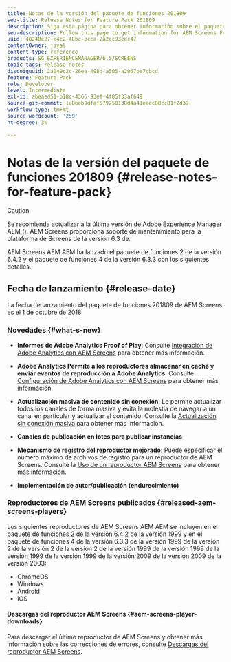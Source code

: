 ```yaml
---
title: Notas de la versión del paquete de funciones 201809
seo-title: Release Notes for Feature Pack 201809
description: Siga esta página para obtener información sobre el paquete de funciones de AEM Screens 201809 lanzado el 1 de octubre de 2018.
seo-description: Follow this page to get information for AEM Screens Feature Pack 201809 released on October 01, 2018.
uuid: 48240e27-e4c2-48bc-bcca-2a2ec93edc47
contentOwner: jsyal
content-type: reference
products: SG_EXPERIENCEMANAGER/6.5/SCREENS
topic-tags: release-notes
discoiquuid: 2a049c2c-26ee-498d-a505-a2967be7cbcd
feature: Feature Pack
role: Developer
level: Intermediate
exl-id: abeaed51-b18c-4366-93ef-4f05f33af649
source-git-commit: 1e8beb9dfaf579250138d4a41eeec88cc81f2d39
workflow-type: tm+mt
source-wordcount: '259'
ht-degree: 3%

---
```


# Notas de la versión del paquete de funciones 201809 {#release-notes-for-feature-pack}

>[!CAUTION]
>
>Se recomienda actualizar a la última versión de Adobe Experience Manager AEM (). AEM Screens proporciona soporte de mantenimiento para la plataforma de Screens de la versión 6.3 de.

AEM Screens AEM AEM ha lanzado el paquete de funciones 2 de la versión 6.4.2 y el paquete de funciones 4 de la versión 6.3.3 con los siguientes detalles.

## Fecha de lanzamiento {#release-date}

La fecha de lanzamiento del paquete de funciones 201809 de AEM Screens es el 1 de octubre de 2018.

### Novedades {#what-s-new}

* **Informes de Adobe Analytics Proof of Play**: Consulte [Integración de Adobe Analytics con AEM Screens](adobe-analytics-integration-aem-screens.md) para obtener más información.

* **Adobe Analytics Permite a los reproductores almacenar en caché y enviar eventos de reproducción a Adobe Analytics**: Consulte [Configuración de Adobe Analytics con AEM Screens](configuring-adobe-analytics-aem-screens.md) para obtener más información.

* **Actualización masiva de contenido sin conexión**: Le permite actualizar todos los canales de forma masiva y evita la molestia de navegar a un canal en particular y actualizar el contenido. Consulte la [Actualización sin conexión masiva](bulk-offline-update.md) para obtener más información.

* **Canales de publicación en lotes para publicar instancias**
* **Mecanismo de registro del reproductor mejorado**: Puede especificar el número máximo de archivos de registro para un reproductor de AEM Screens. Consulte la [Uso de un reproductor AEM Screens](working-with-screens-player.md) para obtener más información.

* **Implementación de autor/publicación (endurecimiento)**

### Reproductores de AEM Screens publicados {#released-aem-screens-players}

Los siguientes reproductores de AEM Screens AEM AEM se incluyen en el paquete de funciones 2 de la versión 6.4.2 de la versión 1999 y en el paquete de funciones 4 de la versión 6.3.3 de la versión 1999 de la versión 2 de la versión 2 de la versión 2 de la versión 1999 de la versión 1999 de la versión 1999 de la versión 1999 de la versión 2009 de la versión 2009 de la versión 2003:

* ChromeOS
* Windows
* Android
* iOS

#### Descargas del reproductor AEM Screens {#aem-screens-player-downloads}

Para descargar el último reproductor de AEM Screens y obtener más información sobre las correcciones de errores, consulte [Descargas del reproductor AEM Screens](https://download.macromedia.com/screens/).
